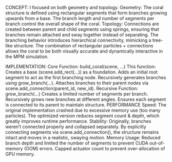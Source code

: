 

CONCEPT:
I focused on both geometry and topology.
Geometry: The coral structure is defined using rectangular segments that form branches growing upwards from a base. The branch length and number of segments per branch control the overall shape of the coral.
Topology: Connections are created between parent and child segments using springs, ensuring that branches remain attached and sway together instead of separating. The branching behavior introduces hierarchical connectivity, mimicking a tree-like structure.
The combination of rectangular particles + connections allows the coral to be both visually accurate and dynamically interactive in the MPM simulation.

IMPLEMENTATION:
Core Function: build_coral(scene, ...)
This function:
Creates a base (scene.add_rect(...)) as a foundation.
Adds an initial root segment to act as the first branching node.
Recursively generates branches using grow_branch(...).
Attaches branches to their parent nodes via scene.add_connection(parent_id, new_id).
Recursive Function: grow_branch(...)
Creates a limited number of segments per branch.
Recursively grows new branches at different angles.
Ensures each segment is connected to its parent to maintain structure.
PERFORMANCE
Speed:
The original implementation crashed due to excessive memory use (too many particles).
The optimized version reduces segment count & depth, which greatly improves runtime performance.
Stability:
Originally, branches weren’t connected properly and collapsed separately.
By explicitly connecting segments via scene.add_connection(), the structure remains intact and moves in a realistic, swaying motion.
 Memory Usage:
Reduced branch depth and limited the number of segments to prevent CUDA out-of-memory (OOM) errors.
Capped actuator count to prevent over-allocation of GPU memory.

